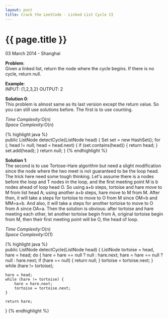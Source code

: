 ```yaml
---
layout: post
title: Crack the LeetCode - Linked List Cycle II
---
```


{{ page.title }}
================

<p class="meta">03 March 2014 - Shanghai </p>

**Problem**:  
Given a linked list, return the node where the cycle begins. If there is no cycle, return null.

**Example**:    
INPUT: {1,2,3,2}
OUTPUT: 2

**Solution 0**:  
This problem is almost same as its last version except the return value. So you can still use solutions before. The first is to use counting.

*Time Complexity*:O(n)  
*Space Complexity*:O(n)  

{% highlight java %}  
public ListNode detectCycle(ListNode head) {
    Set<ListNode> set = new HashSet<ListNode>();
    for (; head != null; head = head.next) {
        if (set.contains(head)) {
            return head;
        }
        set.add(head);
    }
    return null;
}
{% endhighlight %}

**Solution 1**:  
The second is to use Tortose-Hare algorithm but need a slight modification since the node where the two meet is not guaranteed to be the loop head. The trick here need some tough thinking. Let's assume there is a nodes before the loop and T nodes in the loop, and the first meeting point M is b nodes ahead of loop head O. So using a+b steps, tortoise and hare move to M from list head A; using another a+b steps, hare move to M from M. After then, it will take a steps for tortoise to move to O from M since OM=b and MM=a+b. And also, it will take a steps for another tortoise to move to O from A since OA=a. Then the solution is obvious: after tortoise and hare meeting each other, let another tortoise begin from A, original tortoise begin from M, then their first meeting point will be O, the head of loop.

*Time Complexity*:O(n)  
*Space Complexity*:O(1)  

{% highlight java %}  
public ListNode detectCycle(ListNode head) {
    ListNode tortoise = head, hare = head;
    do {
        hare = hare == null ? null : hare.next;
        hare = hare == null ? null : hare.next;
        if (hare == null) {
            return null;
        }
        tortoise = tortoise.next;
    } while (hare != tortoise);

    hare = head;
    while (hare != tortoise) {
        hare = hare.next;
        tortoise = tortoise.next;
    }

    return hare;
}
{% endhighlight %}

